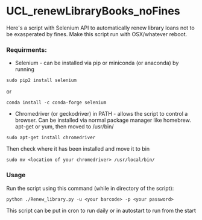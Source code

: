 # UCL_renewLibraryBooks_noFines
Here's a script with Selenium API to automatically renew library loans not to be exasperated by fines. Make this script run with OSX/whatever reboot.

### Requirments:
* Selenium - can be installed via pip or miniconda (or anaconda) by running
```
sudo pip2 install selenium
```
or
```
conda install -c conda-forge selenium 
```
* Chromedriver (or geckodriver) in PATH - allows the script to control a browser. Can be installed via normal package manager like homebrew. apt-get or yum, then moved to /usr/bin/
```
sudo apt-get install chromedriver
```
Then check where it has been installed and move it to bin
```
sudo mv <location of your chromedriver> /usr/local/bin/
```
### Usage
Run the script using this command (while in directory of the script):
```
python ./Renew_library.py -u <your barcode> -p <your password>
```
This script can be put in cron to run daily or in autostart to run from the start
